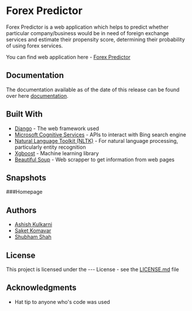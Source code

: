 # Forex Predictor

Forex Predictor is a web application which helps to predict whether particular company/business would be in need of foreign exchange services and estimate their propensity score, determining their probability of using forex services.

You can find web application here - [Forex Predictor](http://ec2-52-32-127-119.us-west-2.compute.amazonaws.com:8000/)
## Documentation

The documentation available as of the date of this release can be found over here
[documentation](https://github.com/Saket-Komawar/Forex/blob/master/DesignDocument.pdf).


## Built With

* [Django](https://docs.djangoproject.com/en/1.10/) - The web framework used
* [Microsoft Cognitive Services](https://www.microsoft.com/cognitive-services/en-us/bing-web-search-api/documentation) - APIs to interact with Bing search engine
* [Natural Language Toolkit (NLTK)](http://www.nltk.org/) - For natural language processing, particularly entity recognition
* [Xgboost](https://xgboost.readthedocs.io/en/latest/) - Machine learning library
* [Beautiful Soup](https://www.crummy.com/software/BeautifulSoup/bs4/doc/) - Web scrapper to get information from web pages

## Snapshots

###Homepage

## Authors

* [Ashish Kulkarni](https://github.com/coolashish/) 
* [Saket Komavar](https://github.com/Saket-Komawar/) 
* [Shubham Shah](https://github.com/SHUB1SHAH/) 

## License

This project is licensed under the --- License - see the [LICENSE.md](LICENSE.md) file

## Acknowledgments

* Hat tip to anyone who's code was used
